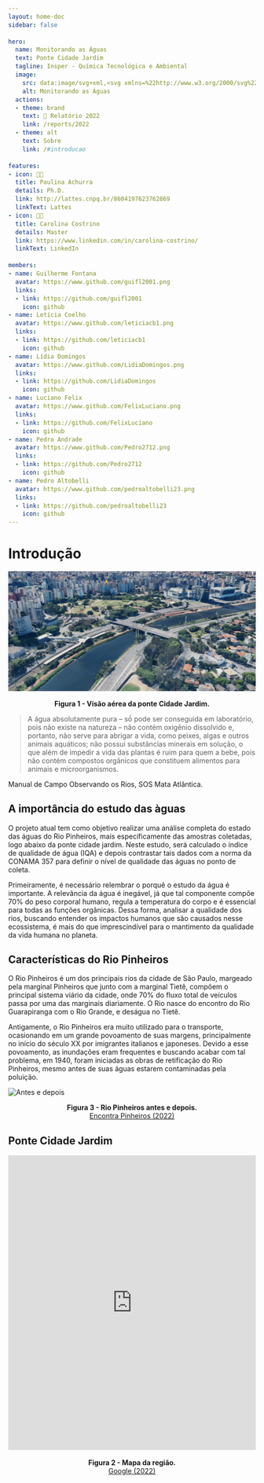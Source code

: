 ```yaml
---
layout: home-doc
sidebar: false

hero:
  name: Monitorando as Águas
  text: Ponte Cidade Jardim
  tagline: Insper - Química Tecnológica e Ambiental
  image:
    src: data:image/svg+xml,<svg xmlns=%22http://www.w3.org/2000/svg%22 viewBox=%220 0 100 100%22><text x=%22-0.1em%22 y=%22.90em%22 font-size=%2286%22>🔬</text></svg>
    alt: Monitorando as Águas
  actions:
  - theme: brand
    text: 📰 Relatório 2022
    link: /reports/2022
  - theme: alt
    text: Sobre
    link: /#introducao

features:
- icon: 👩‍🔬
  title: Paulina Achurra
  details: Ph.D.
  link: http://lattes.cnpq.br/8604197623762869
  linkText: Lattes
- icon: 👩‍🔬
  title: Carolina Costrino
  details: Master
  link: https://www.linkedin.com/in/carolina-costrino/
  linkText: LinkedIn

members:
- name: Guilherme Fontana
  avatar: https://www.github.com/guifl2001.png
  links:
  - link: https://github.com/guifl2001
    icon: github
- name: Letícia Coelho
  avatar: https://www.github.com/leticiacb1.png
  links:
  - link: https://github.com/leticiacb1
    icon: github
- name: Lídia Domingos
  avatar: https://www.github.com/LidiaDomingos.png
  links:
  - link: https://github.com/LidiaDomingos
    icon: github
- name: Luciano Felix
  avatar: https://www.github.com/FelixLuciano.png
  links:
  - link: https://github.com/FelixLuciano
    icon: github
- name: Pedro Andrade
  avatar: https://www.github.com/Pedro2712.png
  links:
  - link: https://github.com/Pedro2712
    icon: github
- name: Pedro Altobelli
  avatar: https://www.github.com/pedroaltobelli23.png
  links:
  - link: https://github.com/pedroaltobelli23
    icon: github
---
```


# Introdução

![Ponte Cidade Jardim](/image/ponte-cidade-jardim.png)
<p align="center">
	<b>Figura 1 - Visão aérea da ponte Cidade Jardim.</b>
</p>

> A água absolutamente pura – só́ pode ser conseguida em laboratório, pois não existe na natureza – não contém oxigênio dissolvido e, portanto, não serve para abrigar a vida, como peixes, algas e outros animais aquáticos; não possui substâncias minerais em solução, o que além de impedir a vida das plantas é ruim para quem a bebe, pois não contém compostos orgânicos que constituem alimentos para animais e microorganismos.

Manual de Campo Observando os Rios, SOS Mata Atlântica.

## A importância do estudo das àguas

O projeto atual tem como objetivo realizar uma análise completa do estado das águas do Rio Pinheiros, mais especificamente das amostras coletadas, logo abaixo da ponte cidade jardim. Neste estudo, será calculado o índice de qualidade de água (IQA) e depois contrastar tais dados com a norma da CONAMA 357 para definir o nível de qualidade das águas no ponto de coleta.

Primeiramente, é necessário relembrar o porquê o estudo da água é importante. A relevância da água é inegável, já que tal componente compõe 70% do peso corporal humano, regula a temperatura do corpo e é essencial para todas as funções orgânicas. Dessa forma, analisar a qualidade dos rios, buscando entender os impactos humanos que são causados nesse ecossistema, é mais do que imprescindível para o mantimento da qualidade da vida humana no planeta.

## Características do Rio Pinheiros

O Rio Pinheiros é um dos principais rios da cidade de São Paulo, margeado pela marginal Pinheiros que junto com a marginal Tietê, compõem o principal sistema viário da cidade, onde 70% do fluxo total de veículos passa por uma das marginais diariamente. O Rio nasce do encontro do Rio Guarapiranga com o Rio Grande, e deságua no Tietê.

Antigamente, o Rio Pinheiros era muito utilizado para o transporte, ocasionando em um grande povoamento de suas margens, principalmente no início do século XX por imigrantes italianos e japoneses. Devido a esse povoamento, as inundações eram frequentes e buscando acabar com tal problema, em 1940, foram iniciadas as obras de retificação do Rio Pinheiros, mesmo antes de suas águas estarem contaminadas pela poluição.

![Antes e depois](/image/rio-pinheiros-antes-e-depois.jpg)
<p align="center">
	<b>Figura 3 - Rio Pinheiros antes e depois.</b>
	<br>
	<a href="https://www.encontrapinheiros.com.br/pinheiros/rio-pinheiros/">Encontra Pinheiros (2022)</a>
</p>

## Ponte Cidade Jardim

<iframe src="https://www.google.com/maps/embed?pb=!1m18!1m12!1m3!1d3656.4897234526666!2d-46.69373308449337!3d-23.586763468417168!2m3!1f0!2f0!3f0!3m2!1i1024!2i768!4f13.1!3m3!1m2!1s0x94ce5781fe4340c3%3A0xea53a09ff5b698af!2sPonte%20Cidade%20Jardim!5e0!3m2!1spt-BR!2sbr!4v1668488630169!5m2!1spt-BR!2sbr" width="800" height="600" style="width:100%;border:0;" allowfullscreen="" loading="lazy" referrerpolicy="no-referrer-when-downgrade"></iframe>
<p align="center">
	<b>Figura 2 - Mapa da região.</b>
	<br>
	<a href="https://goo.gl/maps/2fz5MCKs6J9aZcJe9">Google (2022)</a>
</p>
